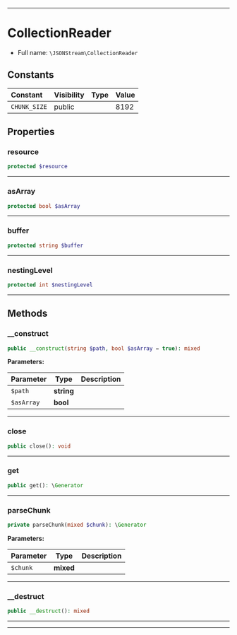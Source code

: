 ***

# CollectionReader





* Full name: `\JSONStream\CollectionReader`


## Constants

| Constant | Visibility | Type | Value |
|:---------|:-----------|:-----|:------|
|`CHUNK_SIZE`|public| |8192|

## Properties


### resource



```php
protected $resource
```






***

### asArray



```php
protected bool $asArray
```






***

### buffer



```php
protected string $buffer
```






***

### nestingLevel



```php
protected int $nestingLevel
```






***

## Methods


### __construct



```php
public __construct(string $path, bool $asArray = true): mixed
```








**Parameters:**

| Parameter | Type | Description |
|-----------|------|-------------|
| `$path` | **string** |  |
| `$asArray` | **bool** |  |




***

### close



```php
public close(): void
```











***

### get



```php
public get(): \Generator
```











***

### parseChunk



```php
private parseChunk(mixed $chunk): \Generator
```








**Parameters:**

| Parameter | Type | Description |
|-----------|------|-------------|
| `$chunk` | **mixed** |  |




***

### __destruct



```php
public __destruct(): mixed
```











***


***

